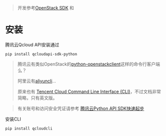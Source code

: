> 开发参考[OpenStack SDK](https://developer.openstack.org/sdks/python/openstacksdk/users/index.html) 和

# 安装

腾讯云Qcloud API安装通过

```
pip install qcloudapi-sdk-python
```

> 腾讯云有类似OpenStack的[python-openstackclient](https://pypi.python.org/pypi/python-openstackclient)这样的命令行客户端么？
>
> 阿里云有[aliyuncli](https://pypi.python.org/pypi/aliyuncli)...
>
> 原来也有 [Tencent Cloud Command Line Interface (CLI)](https://cloud.tencent.com/document/product/440/6176?lang=en)，不过文档非常简略，只有英文版。

> 有关账号和访问安全凭证请参考 [腾讯云Python API SDK快速起步](../../../../iaas/tencent/api/qcloud_python_api_startup)

安装CLI

```
pip install qcloudcli
```

